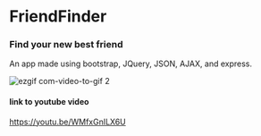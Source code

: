 # FriendFinder

### Find your new best friend

An app made using bootstrap, JQuery, JSON, AJAX, and express.

![ezgif com-video-to-gif 2](https://user-images.githubusercontent.com/27837894/32516526-a28c9238-c3d1-11e7-9077-15f02b5400a0.gif)

#### link to youtube video
https://youtu.be/WMfxGnILX6U
